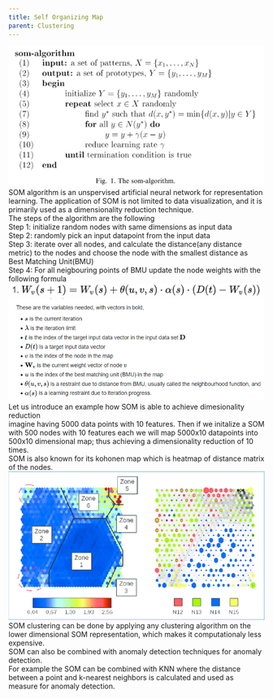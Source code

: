 ```yaml
---
title: Self Organizing Map
parent: Clustering
---
```


<script src="https://polyfill.io/v3/polyfill.min.js?features=es6"></script>
<script type="text/javascript" id="MathJax-script" async
  src="https://cdn.jsdelivr.net/npm/mathjax@3/es5/tex-chtml.js">
</script>

<body>
<img src="images/som_algorithm_pseudocode.png"><br>
SOM algorithm is an unspervised artificial neural network for representation learning. The application of SOM is not limited to data visualization, and it is primarily used as a dimensionality reduction technique.<br>
The steps of the algorithm are the following<br>
Step 1: initialize random nodes with same dimensions as input data<br>
Step 2: randomly pick an input datapoint from the input data<br>
Step 3: iterate over all nodes, and calculate the distance(any distance metric) to the nodes and choose the node with the smallest distance as Best Matching Unit(BMU)<br>
Step 4: For all neigbouring points of BMU update the node weights with the following formula<br>
<img src="images/som_formula.png"><br>
<img src="images/som_legend.png"><br>
Let us introduce an example how SOM is able to achieve dimesionality reduction<br>
imagine having 5000 data points with 10 features. Then if we initalize a SOM with 500 nodes with 10 features each we will map 5000x10 datapoints into 500x10 dimensional map; thus achieving a dimensionality reduction of 10 times.<br>
SOM is also known for its kohonen map which is heatmap of distance matrix of the nodes.<br>
<img src="images/kohonen_matrix.png"><br>
SOM clustering can be done by applying any clustering algorithm on the lower dimensional SOM representation, which makes it computationaly less expensive.<br>
SOM can also be combined with anomaly detection techniques for anomaly detection.<br>
For example the SOM can be combined with KNN where the distance between a point and k-nearest neighbors is calculated and used as measure for anomaly detection.<br>


</body>
